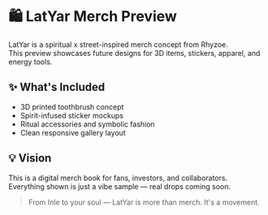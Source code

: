 
# 🛍️ LatYar Merch Preview

LatYar is a spiritual x street-inspired merch concept from Rhyzoe.  
This preview showcases future designs for 3D items, stickers, apparel, and energy tools.

## ✨ What's Included

- 3D printed toothbrush concept
- Spirit-infused sticker mockups
- Ritual accessories and symbolic fashion
- Clean responsive gallery layout

## 💡 Vision

This is a digital merch book for fans, investors, and collaborators.  
Everything shown is just a vibe sample — real drops coming soon.

> From Inle to your soul — LatYar is more than merch. It's a movement.
